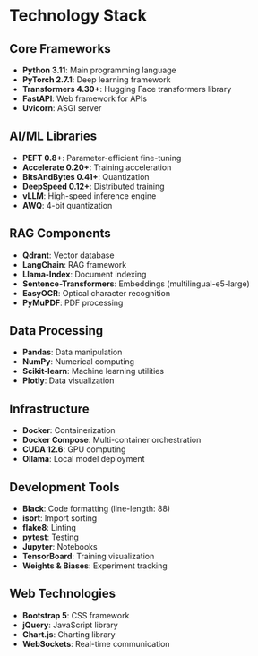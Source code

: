 # Technology Stack

## Core Frameworks
- **Python 3.11**: Main programming language
- **PyTorch 2.7.1**: Deep learning framework
- **Transformers 4.30+**: Hugging Face transformers library
- **FastAPI**: Web framework for APIs
- **Uvicorn**: ASGI server

## AI/ML Libraries
- **PEFT 0.8+**: Parameter-efficient fine-tuning
- **Accelerate 0.20+**: Training acceleration
- **BitsAndBytes 0.41+**: Quantization
- **DeepSpeed 0.12+**: Distributed training
- **vLLM**: High-speed inference engine
- **AWQ**: 4-bit quantization

## RAG Components
- **Qdrant**: Vector database
- **LangChain**: RAG framework
- **Llama-Index**: Document indexing
- **Sentence-Transformers**: Embeddings (multilingual-e5-large)
- **EasyOCR**: Optical character recognition
- **PyMuPDF**: PDF processing

## Data Processing
- **Pandas**: Data manipulation
- **NumPy**: Numerical computing
- **Scikit-learn**: Machine learning utilities
- **Plotly**: Data visualization

## Infrastructure
- **Docker**: Containerization
- **Docker Compose**: Multi-container orchestration
- **CUDA 12.6**: GPU computing
- **Ollama**: Local model deployment

## Development Tools
- **Black**: Code formatting (line-length: 88)
- **isort**: Import sorting
- **flake8**: Linting
- **pytest**: Testing
- **Jupyter**: Notebooks
- **TensorBoard**: Training visualization
- **Weights & Biases**: Experiment tracking

## Web Technologies
- **Bootstrap 5**: CSS framework
- **jQuery**: JavaScript library
- **Chart.js**: Charting library
- **WebSockets**: Real-time communication